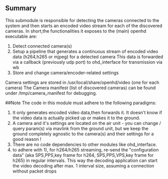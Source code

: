 ## Summary

This submodule is responsible for detecting the cameras connected to the system and then starts an encoded video stream for each of the discovered cameras.
In short,the functionalities it exposes to the (main) openhd executable are:
1) Detect connected camera(s)
2) Setup a pipeline that generates a continuous stream of encoded video data (h264,h265 or mjpeg) for a detected camera
   This data is forwarded via a callback (previously udp port) to ohd_interface for transmission via wb
3) Store and change camera/encoder-related settings

Camera settings are stored in /usr/local/share/openhd/video (one for each camera)
The Camera manifest (list of discovered cameras) can be found under /tmp/camera_manifest for debugging.


##Note 
The code in this module must adhere to the following paradigms:
1) It only generates encoded video data,then forwards it. It doesn't know if the video data is actually picked up or makes it to the
   ground.
2) A camera and it's settings are located on the air unit - you can change / query param(s) via mavlink from the ground unit, but we keep the ground
   completely agnostic to the camera(s) and their settings for a good reason !
3) There are no code dependencies to other modules like ohd_interface.
4) to adhere with 1), for h264/h265 streaming, re-send the "configuration data" (aka SPS,PPS,key frame for h264, SPS,PPS,VPS,key frame for h265)
in regular intervals. This way the decoding application can start the video decoding after max. 1 interval size, assuming a connection
without packet drops